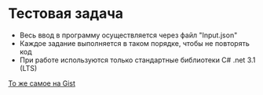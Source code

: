 # Тестовая задача
- Весь ввод в программу осуществляется через файл "Input.json"
- Каждое задание выполняется в таком порядке, чтобы не повторять код
- При работе используются только стандартные библиотеки C# .net 3.1 (LTS)

[То же самое на Gist](https://gist.github.com/PixelGuy19/a562a3776b986eb363f0330b03d5c487)
